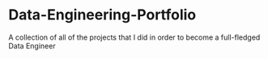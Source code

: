 # Data-Engineering-Portfolio
A collection of all of the projects that I did in order to become a full-fledged Data Engineer
